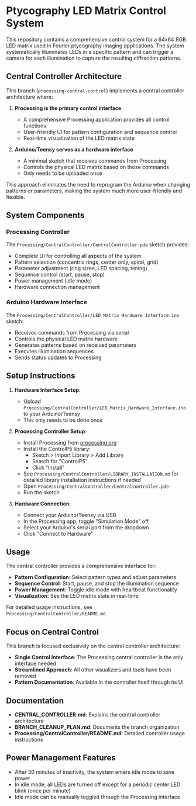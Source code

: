# Ptycography LED Matrix Control System

This repository contains a comprehensive control system for a 64x64 RGB LED matrix used in Fourier ptycography imaging applications. The system systematically illuminates LEDs in a specific pattern and can trigger a camera for each illumination to capture the resulting diffraction patterns.

## Central Controller Architecture

This branch (`processing-central-control`) implements a central controller architecture where:

1. **Processing is the primary control interface**
   - A comprehensive Processing application provides all control functions
   - User-friendly UI for pattern configuration and sequence control
   - Real-time visualization of the LED matrix state

2. **Arduino/Teensy serves as a hardware interface**
   - A minimal sketch that receives commands from Processing
   - Controls the physical LED matrix based on those commands
   - Only needs to be uploaded once

This approach eliminates the need to reprogram the Arduino when changing patterns or parameters, making the system much more user-friendly and flexible.

## System Components

### Processing Controller

The `Processing/CentralController/CentralController.pde` sketch provides:

- Complete UI for controlling all aspects of the system
- Pattern selection (concentric rings, center only, spiral, grid)
- Parameter adjustment (ring sizes, LED spacing, timing)
- Sequence control (start, pause, stop)
- Power management (idle mode)
- Hardware connection management

### Arduino Hardware Interface

The `Processing/CentralController/LED_Matrix_Hardware_Interface.ino` sketch:

- Receives commands from Processing via serial
- Controls the physical LED matrix hardware
- Generates patterns based on received parameters
- Executes illumination sequences
- Sends status updates to Processing

## Setup Instructions

1. **Hardware Interface Setup**:
   - Upload `Processing/CentralController/LED_Matrix_Hardware_Interface.ino` to your Arduino/Teensy
   - This only needs to be done once

2. **Processing Controller Setup**:
   - Install Processing from [processing.org](https://processing.org/)
   - Install the ControlP5 library:
     - Sketch > Import Library > Add Library
     - Search for "ControlP5"
     - Click "Install"
   - See `Processing/CentralController/LIBRARY_INSTALLATION.md` for detailed library installation instructions if needed
   - Open `Processing/CentralController/CentralController.pde`
   - Run the sketch

3. **Hardware Connection**:
   - Connect your Arduino/Teensy via USB
   - In the Processing app, toggle "Simulation Mode" off
   - Select your Arduino's serial port from the dropdown
   - Click "Connect to Hardware"

## Usage

The central controller provides a comprehensive interface for:

- **Pattern Configuration**: Select pattern types and adjust parameters
- **Sequence Control**: Start, pause, and stop the illumination sequence
- **Power Management**: Toggle idle mode with heartbeat functionality
- **Visualization**: See the LED matrix state in real-time

For detailed usage instructions, see `Processing/CentralController/README.md`.

## Focus on Central Control

This branch is focused exclusively on the central controller architecture:

- **Single Control Interface**: The Processing central controller is the only interface needed
- **Streamlined Approach**: All other visualizers and tools have been removed
- **Pattern Documentation**: Available in the controller itself through its UI

## Documentation

- **CENTRAL_CONTROLLER.md**: Explains the central controller architecture
- **BRANCH_CLEANUP_PLAN.md**: Documents the branch organization
- **Processing/CentralController/README.md**: Detailed controller usage instructions

## Power Management Features

- After 30 minutes of inactivity, the system enters idle mode to save power
- In idle mode, all LEDs are turned off except for a periodic center LED blink (once per minute)
- Idle mode can be manually toggled through the Processing interface